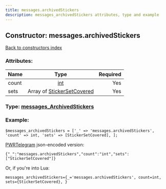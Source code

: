 ```yaml
---
title: messages.archivedStickers
description: messages_archivedStickers attributes, type and example
---
```

## Constructor: messages.archivedStickers  
[Back to constructors index](index.md)



### Attributes:

| Name     |    Type       | Required |
|----------|:-------------:|---------:|
|count|[int](../types/int.md) | Yes|
|sets|Array of [StickerSetCovered](../types/StickerSetCovered.md) | Yes|



### Type: [messages\_ArchivedStickers](../types/messages_ArchivedStickers.md)


### Example:

```
$messages_archivedStickers = ['_' => 'messages.archivedStickers', 'count' => int, 'sets' => [StickerSetCovered], ];
```  

[PWRTelegram](https://pwrtelegram.xyz) json-encoded version:

```
{"_":"messages.archivedStickers","count":"int","sets":["StickerSetCovered"]}
```


Or, if you're into Lua:  


```
messages_archivedStickers={_='messages.archivedStickers', count=int, sets={StickerSetCovered}, }

```


